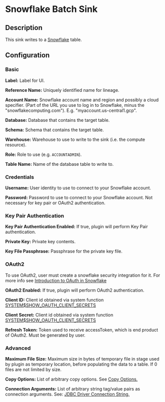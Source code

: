 # Snowflake Batch Sink


Description
-----------
This sink writes to a [Snowflake](https://www.snowflake.com/) table.

Configuration
-------------

### Basic

**Label:** Label for UI.

**Reference Name:** Uniquely identified name for lineage.

**Account Name:** Snowflake account name and region and possibly a cloud specifier. (Part of the URL you use to 
log in to Snowflake, minus the "snowflakecomputing.com"). E.g. "myaccount.us-central1.gcp".

**Database:** Database that contains the target table.

**Schema:** Schema that contains the target table.

**Warehouse:** Warehouse to use to write to the sink (i.e. the compute resource).

**Role:** Role to use (e.g. `ACCOUNTADMIN`).

**Table Name:** Name of the database table to write to. 

### Credentials

**Username:** User identity to use to connect to your Snowflake account.

**Password:** Password to use to connect to your Snowflake account. Not necessary for key pair or OAuth2 authentication.

### Key Pair Authentication

**Key Pair Authentication Enabled:** If true, plugin will perform Key Pair authentication.

**Private Key:** Private key contents.

**Key File Passphrase:** Passphrase for the private key file.

### OAuth2

To use OAuth2, user must create a snowflake security integration for it.
For more info see [Introduction to OAuth in Snowflake](https://docs.snowflake.com/en/user-guide/oauth-intro.html)

**OAuth2 Enabled:** If true, plugin will perform OAuth2 authentication.

**Client ID:** Client id obtained via system function 
[SYSTEM$SHOW_OAUTH_CLIENT_SECRETS](https://docs.snowflake.com/en/sql-reference/functions/system_show_oauth_client_secrets.html)

**Client Secret:** Client id obtained via system function 
[SYSTEM$SHOW_OAUTH_CLIENT_SECRETS](https://docs.snowflake.com/en/sql-reference/functions/system_show_oauth_client_secrets.html)

**Refresh Token:** Token used to receive accessToken, which is end product of OAuth2. Must be generated by user.

### Advanced

**Maximum File Size:** Maximum size in bytes of temporary file in stage used by plugin as temporary location,
before populating the data to a table. If 0 files are not limited by size.

**Copy Options:** List of arbitrary copy options. See 
[Copy Options.](https://docs.snowflake.com/en/sql-reference/sql/copy-into-table.html#copy-options-copyoptions)

**Connection Arguments:** List of arbitrary string tag/value pairs as connection arguments. See: 
[JDBC Driver Connection String.](https://docs.snowflake.com/en/user-guide/jdbc-configure.html#jdbc-driver-connection-string)
